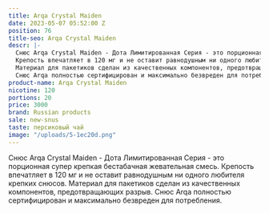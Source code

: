 ```yaml
---
title: Arqa Crystal Maiden
date: 2023-05-07 05:52:00 Z
position: 76
title-seo: Arqa Crystal Maiden
descr: |-
  Снюс Arqa Crystal Maiden - Дота Лимитированная Серия - это порционная супер крепкая бестабачная жевательная смесь.
  Крепость впечатляет в 120 мг и не оставит равнодушным ни одного любителя крепких снюсов.
  Материал для пакетиков сделан из качественных компонентов, предотвращающих разрыв.
  Снюс Arqa полностью сертифицирован и максимально безвреден для потребления.
product-name: Arqa Crystal Maiden
nicotine: 120
portions: 20
price: 3000
brand: Russian products
sale: new-snus
taste: персиковый чай
image: "/uploads/5-1ec20d.png"
---
```


Снюс Arqa Crystal Maiden - Дота Лимитированная Серия - это порционная супер крепкая бестабачная жевательная смесь.
Крепость впечатляет в 120 мг и не оставит равнодушным ни одного любителя крепких снюсов.
Материал для пакетиков сделан из качественных компонентов, предотвращающих разрыв.
Снюс Arqa полностью сертифицирован и максимально безвреден для потребления.